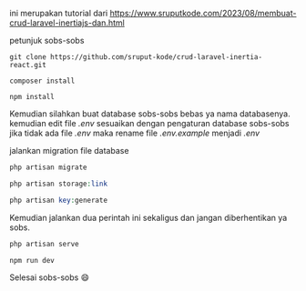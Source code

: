 ini merupakan tutorial dari https://www.sruputkode.com/2023/08/membuat-crud-laravel-inertiajs-dan.html

petunjuk sobs-sobs

```git
git clone https://github.com/sruput-kode/crud-laravel-inertia-react.git
```

```composer
composer install
```

```npm
npm install
```

Kemudian silahkan buat database sobs-sobs bebas ya nama databasenya. kemudian edit file *.env* sesuaikan dengan pengaturan database sobs-sobs jika tidak ada file *.env* maka rename file *.env.example* menjadi *.env*

jalankan migration file database

```php
php artisan migrate
```

```php
php artisan storage:link
```

```php
php artisan key:generate
```

Kemudian jalankan dua perintah ini sekaligus dan jangan diberhentikan ya sobs.

```php
php artisan serve
```

```npm
npm run dev
```

Selesai sobs-sobs :smile:


